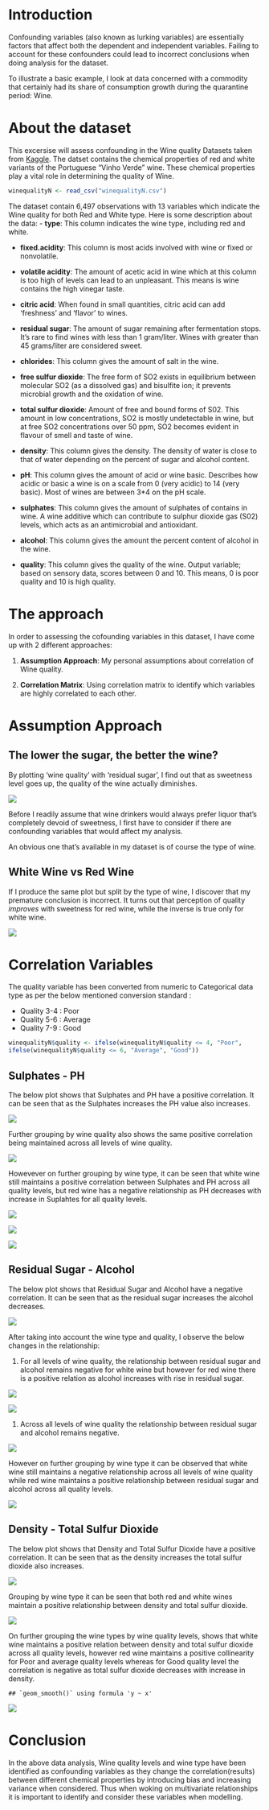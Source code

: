 # Introduction

Confounding variables (also known as lurking variables) are essentially
factors that affect both the dependent and independent variables.
Failing to account for these confounders could lead to incorrect
conclusions when doing analysis for the dataset.

To illustrate a basic example, I look at data concerned with a commodity
that certainly had its share of consumption growth during the quarantine
period: Wine.

# About the dataset

This excersise will assess confounding in the Wine quality Datasets
taken from [Kaggle](https://www.kaggle.com/rajyellow46/wine-quality).
The datset contains the chemical properties of red and white variants of
the Portuguese “Vinho Verde” wine. These chemical properties play a
vital role in determining the quality of Wine.

``` r
winequalityN <- read_csv("winequalityN.csv")
```

The dataset contain 6,497 observations with 13 variables which indicate
the Wine quality for both Red and White type. Here is some description
about the data: - **type**: This column indicates the wine type,
including red and white.

-   **fixed.acidity**: This column is most acids involved with wine or
    fixed or nonvolatile.

-   **volatile acidity**: The amount of acetic acid in wine which at
    this column is too high of levels can lead to an unpleasant. This
    means is wine contains the high vinegar taste.

-   **citric acid**: When found in small quantities, citric acid can add
    ‘freshness’ and ‘flavor’ to wines.

-   **residual sugar**: The amount of sugar remaining after fermentation
    stops. It’s rare to find wines with less than 1 gram/liter. Wines
    with greater than 45 grams/liter are considered sweet.

-   **chlorides**: This column gives the amount of salt in the wine.

-   **free sulfur dioxide**: The free form of SO2 exists in equilibrium
    between molecular SO2 (as a dissolved gas) and bisulfite ion; it
    prevents microbial growth and the oxidation of wine.

-   **total sulfur dioxide**: Amount of free and bound forms of S02.
    This amount in low concentrations, SO2 is mostly undetectable in
    wine, but at free SO2 concentrations over 50 ppm, SO2 becomes
    evident in flavour of smell and taste of wine.

-   **density**: This column gives the density. The density of water is
    close to that of water depending on the percent of sugar and alcohol
    content.

-   **pH**: This column gives the amount of acid or wine basic.
    Describes how acidic or basic a wine is on a scale from 0 (very
    acidic) to 14 (very basic). Most of wines are between 3\*4 on the pH
    scale.

-   **sulphates**: This column gives the amount of sulphates of contains
    in wine. A wine additive which can contribute to sulphur dioxide gas
    (S02) levels, which acts as an antimicrobial and antioxidant.

-   **alcohol**: This column gives the amount the percent content of
    alcohol in the wine.

-   **quality**: This column gives the quality of the wine. Output
    variable; based on sensory data, scores between 0 and 10. This
    means, 0 is poor quality and 10 is high quality.

# The approach

In order to assessing the cofounding variables in this dataset, I have
come up with 2 different approaches:

1.  **Assumption Approach**: My personal assumptions about correlation
    of Wine quality.

2.  **Correlation Matrix**: Using correlation matrix to identify which
    variables are highly correlated to each other.

# Assumption Approach

## The lower the sugar, the better the wine?

By plotting ‘wine quality’ with ‘residual sugar’, I find out that as
sweetness level goes up, the quality of the wine actually diminishes.

![](cofounding-variables-wine-quality_files/figure-markdown_github/unnamed-chunk-4-1.png)

Before I readily assume that wine drinkers would always prefer liquor
that’s completely devoid of sweetness, I first have to consider if there
are confounding variables that would affect my analysis.

An obvious one that’s available in my dataset is of course the type of
wine.

## White Wine vs Red Wine

If I produce the same plot but split by the type of wine, I discover
that my premature conclusion is incorrect. It turns out that perception
of quality *improves* with sweetness for red wine, while the inverse is
true only for white wine.

![](cofounding-variables-wine-quality_files/figure-markdown_github/unnamed-chunk-5-1.png)

# Correlation Variables

The quality variable has been converted from numeric to Categorical data
type as per the below mentioned conversion standard :

-   Quality 3-4 : Poor
-   Quality 5-6 : Average
-   Quality 7-9 : Good

``` r
winequalityN$quality <- ifelse(winequalityN$quality <= 4, "Poor", 
ifelse(winequalityN$quality <= 6, "Average", "Good"))
```

## Sulphates - PH

The below plot shows that Sulphates and PH have a positive correlation.
It can be seen that as the Sulphates increases the PH value also
increases.

![](cofounding-variables-wine-quality_files/figure-markdown_github/unnamed-chunk-7-1.png)

Further grouping by wine quality also shows the same positive
correlation being maintained across all levels of wine quality.

![](cofounding-variables-wine-quality_files/figure-markdown_github/unnamed-chunk-8-1.png)

Howevever on further grouping by wine type, it can be seen that white
wine still maintains a positive correlation between Sulphates and PH
across all quality levels, but red wine has a negative relationship as
PH decreases with increase in Suplahtes for all quality levels.

![](cofounding-variables-wine-quality_files/figure-markdown_github/unnamed-chunk-9-1.png)

![](cofounding-variables-wine-quality_files/figure-markdown_github/unnamed-chunk-10-1.png)

![](cofounding-variables-wine-quality_files/figure-markdown_github/unnamed-chunk-11-1.png)

## Residual Sugar - Alcohol

The below plot shows that Residual Sugar and Alcohol have a negative
correlation. It can be seen that as the residual sugar increases the
alcohol decreases.

![](cofounding-variables-wine-quality_files/figure-markdown_github/unnamed-chunk-12-1.png)

After taking into account the wine type and quality, I observe the below
changes in the relationship:

1.  For all levels of wine quality, the relationship between residual
    sugar and alcohol remains negative for white wine but however for
    red wine there is a positive relation as alcohol increases with rise
    in residual sugar.

![](cofounding-variables-wine-quality_files/figure-markdown_github/unnamed-chunk-13-1.png)

![](cofounding-variables-wine-quality_files/figure-markdown_github/unnamed-chunk-14-1.png)

1.  Across all levels of wine quality the relationship between residual
    sugar and alcohol remains negative.

![](cofounding-variables-wine-quality_files/figure-markdown_github/unnamed-chunk-15-1.png)

However on further grouping by wine type it can be observed that white
wine still maintains a negative relationship across all levels of wine
quality while red wine maintains a positive relationship between
residual sugar and alcohol across all quality levels.

![](cofounding-variables-wine-quality_files/figure-markdown_github/unnamed-chunk-16-1.png)

## Density - Total Sulfur Dioxide

The below plot shows that Density and Total Sulfur Dioxide have a
positive correlation. It can be seen that as the density increases the
total sulfur dioxide also increases.

![](cofounding-variables-wine-quality_files/figure-markdown_github/unnamed-chunk-17-1.png)

Grouping by wine type it can be seen that both red and white wines
maintain a positive relationship between density and total sulfur
dioxide.

![](cofounding-variables-wine-quality_files/figure-markdown_github/unnamed-chunk-18-1.png)

On further grouping the wine types by wine quality levels, shows that
white wine maintains a positive relation between density and total
sulfur dioxide across all quality levels, however red wine maintains a
positive collinearity for Poor and average quality levels whereas for
Good quality level the correlation is negative as total sulfur dioxide
decreases with increase in density.

    ## `geom_smooth()` using formula 'y ~ x'

![](cofounding-variables-wine-quality_files/figure-markdown_github/unnamed-chunk-19-1.png)

# Conclusion

In the above data analysis, Wine quality levels and wine type have been
identified as confounding variables as they change the
correlation(results) between different chemical properties by
introducing bias and increasing variance when considered. Thus when
woking on multivariate relationships it is important to identify and
consider these variables when modelling.
